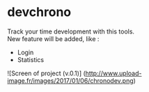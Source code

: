 # devchrono

Track your time development with this tools.<br>
New feature will be added, like :
- Login
- Statistics

![Screen of project (v.0.1)]
(http://www.upload-image.fr/images/2017/01/06/chronodev.png)
